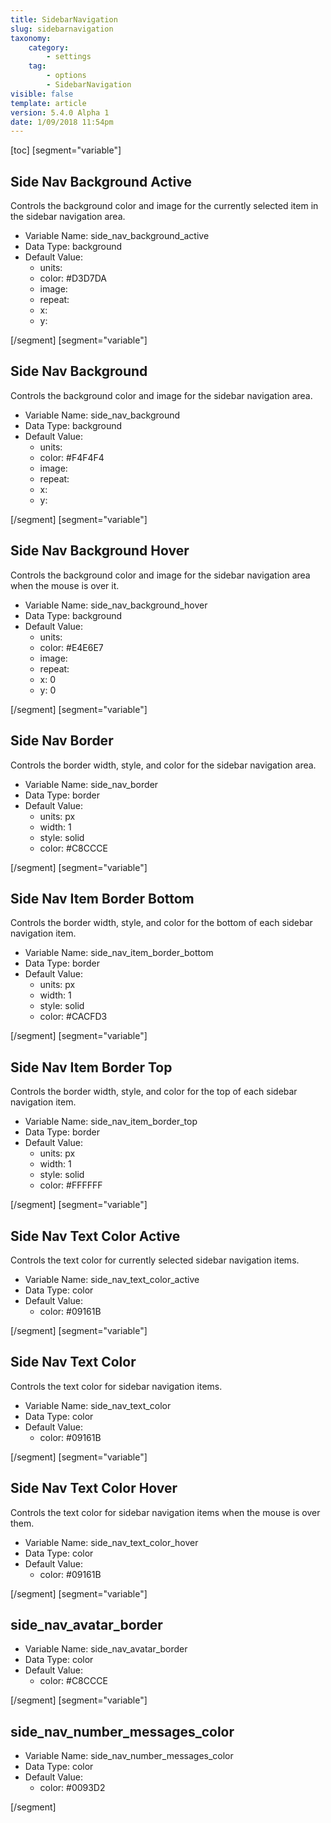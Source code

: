 ```yaml
---
title: SidebarNavigation
slug: sidebarnavigation
taxonomy:
    category:
        - settings
    tag:
        - options
        - SidebarNavigation
visible: false
template: article
version: 5.4.0 Alpha 1
date: 1/09/2018 11:54pm
---
```


[toc]
[segment="variable"]

## Side Nav Background Active
Controls the background color and image for the currently selected item in the sidebar navigation area.



- Variable Name: side_nav_background_active
- Data Type: background
- Default Value: 
	- units: 
	- color: #D3D7DA
	- image: 
	- repeat: 
	- x: 
	- y: 


[/segment]
[segment="variable"]

## Side Nav Background
Controls the background color and image for the sidebar navigation area.



- Variable Name: side_nav_background
- Data Type: background
- Default Value: 
	- units: 
	- color: #F4F4F4
	- image: 
	- repeat: 
	- x: 
	- y: 


[/segment]
[segment="variable"]

## Side Nav Background Hover
Controls the background color and image for the sidebar navigation area when the mouse is over it.



- Variable Name: side_nav_background_hover
- Data Type: background
- Default Value: 
	- units: 
	- color: #E4E6E7
	- image: 
	- repeat: 
	- x: 0
	- y: 0


[/segment]
[segment="variable"]

## Side Nav Border
Controls the border width, style, and color for the sidebar navigation area.



- Variable Name: side_nav_border
- Data Type: border
- Default Value: 
	- units: px
	- width: 1
	- style: solid
	- color: #C8CCCE


[/segment]
[segment="variable"]

## Side Nav Item Border Bottom
Controls the border width, style, and color for the bottom of each sidebar navigation item.



- Variable Name: side_nav_item_border_bottom
- Data Type: border
- Default Value: 
	- units: px
	- width: 1
	- style: solid
	- color: #CACFD3


[/segment]
[segment="variable"]

## Side Nav Item Border Top
Controls the border width, style, and color for the top of each sidebar navigation item.



- Variable Name: side_nav_item_border_top
- Data Type: border
- Default Value: 
	- units: px
	- width: 1
	- style: solid
	- color: #FFFFFF


[/segment]
[segment="variable"]

## Side Nav Text Color Active
Controls the text color for currently selected sidebar navigation items.



- Variable Name: side_nav_text_color_active
- Data Type: color
- Default Value: 
	- color: #09161B


[/segment]
[segment="variable"]

## Side Nav Text Color
Controls the text color for sidebar navigation items.



- Variable Name: side_nav_text_color
- Data Type: color
- Default Value: 
	- color: #09161B


[/segment]
[segment="variable"]

## Side Nav Text Color Hover
Controls the text color for sidebar navigation items when the mouse is over them.



- Variable Name: side_nav_text_color_hover
- Data Type: color
- Default Value: 
	- color: #09161B


[/segment]
[segment="variable"]

## side_nav_avatar_border




- Variable Name: side_nav_avatar_border
- Data Type: color
- Default Value: 
	- color: #C8CCCE


[/segment]
[segment="variable"]

## side_nav_number_messages_color




- Variable Name: side_nav_number_messages_color
- Data Type: color
- Default Value: 
	- color: #0093D2


[/segment]
